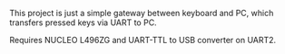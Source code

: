 This project is just a simple gateway between keyboard and PC, which transfers pressed keys via UART to PC.

Requires NUCLEO L496ZG and UART-TTL to USB converter on UART2.